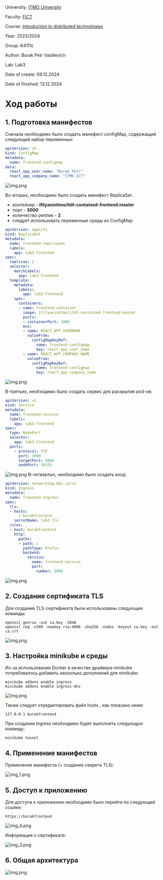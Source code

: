 University: [ITMO University](https://itmo.ru/ru/)

Faculty: [FICT](https://fict.itmo.ru)

Course: [Introduction to distributed technologies](https://github.com/itmo-ict-faculty/introduction-to-distributed-technologies)

Year: 2023/2024

Group: K4111c

Author: Burak Petr Vasilievich

Lab: Lab3

Date of create: 09.12.2024

Date of finished: 13.12.2024

# Ход работы
## 1. Подготовка манифестов
Сначала необходимо было создать манифест configMap, содержащий следующий набор переменных:
```yaml
apiVersion: v1
kind: ConfigMap
metadata:
  name: frontend-configmap
data:
  react_app_user_name: "Burak Petr"
  react_app_company_name: "ITMO ICT"
```
![img.png](https://github.com/gtnh48965/2024_2025-introduction_to_distributed_technologies-k4111c-burak_p_v/blob/main/LR3/image/configMap.png)

Во-вторых, необходимо было создать манифест ReplicaSet.

* контейнер - **ifilyaninitmo/itdt-contained-frontend:master**
* порт - **3000**
* количество реплик - **2**
* следует использовать переменные среды из ConfigMap
    
```yaml
apiVersion: apps/v1
kind: ReplicaSet
metadata:
  name: frontend-replicaset
  labels:
    app: lab3-frontend
spec:
  replicas: 2
  selector:
    matchLabels:
      app: lab3-frontend
  template:
    metadata:
      labels:
        app: lab3-frontend
    spec:
      containers:
      - name: frontend-container
        image: ifilyaninitmo/itdt-contained-frontend:master
        ports:
        - containerPort: 3000
        env:
        - name: REACT_APP_USERNAME
          valueFrom:
            configMapKeyRef:
              name: frontend-configmap
              key: react_app_user_name
        - name: REACT_APP_COMPANY_NAME
          valueFrom:
            configMapKeyRef:
              name: frontend-configmap
              key: react_app_company_name
```

![img.png](https://github.com/gtnh48965/2024_2025-introduction_to_distributed_technologies-k4111c-burak_p_v/blob/main/LR3/image/replicaSet.png)

В-третьих, необходимо было создать сервис для раскрытия pod-ов:
```yaml
apiVersion: v1
kind: Service
metadata:
  name: frontend-service
  labels:
    app: lab3-frontend
spec:
  type: NodePort
  selector:
    app: lab3-frontend
  ports:
    - protocol: TCP
      port: 3000
      targetPort: 3000
      nodePort: 30333
```
![img.png](https://github.com/gtnh48965/2024_2025-introduction_to_distributed_technologies-k4111c-burak_p_v/blob/main/LR3/image/service.png)
В-четвертых, необходимо было создать вход:
```yaml
apiVersion: networking.k8s.io/v1
kind: Ingress
metadata:
  name: frontend-ingress
spec:
  tls:
  - hosts:
      - burakfrontend
    secretName: lab3-tls
  rules:
  - host: burakfrontend
    http:
      paths:
      - path: /
        pathType: Prefix
        backend:
          service:
            name: frontend-service
            port:
              number: 3000
```
![img.png](https://github.com/gtnh48965/2024_2025-introduction_to_distributed_technologies-k4111c-burak_p_v/blob/main/LR3/image/ingress.png)
## 2. Создание сертификата TLS
Для создания TLS-сертификата были использованы следующие команды:
```
openssl genrsa -out ca.key -2048
openssl req -x509 -newkey rsa:4096 -sha256 -nodes -keyout ca.key -out ca.crt
```
![img.png](https://github.com/gtnh48965/2024_2025-introduction_to_distributed_technologies-k4111c-burak_p_v/blob/main/LR3/image/certificate.png)

## 3. Настройка minikube и среды
Из-за использования Docker в качестве драйвера minikube потребовалось добавить несколько дополнений для minikube:
```
minikube addons enable ingress
minikube addons enable ingress-dns
```

![img.png](https://github.com/gtnh48965/2024_2025-introduction_to_distributed_technologies-k4111c-burak_p_v/blob/main/LR3/image/minikube.png)

Также следует отредактировать файл hosts , как показано ниже:
```
127.0.0.1 burakfrontend
```

При создании Ingress необходимо будет выполнить следующую команду:
```
minikube tunnel
```

## 4. Применение манифестов
Применение манифеста (+ создание секрета TLS):

![img_1.png]()

## 5. Доступ к приложению
Для доступа к приложению необходимо было перейти по следующей ссылке:
```
https://burakfrontend
```

![img_4.png]()

Информация о сертификате:

![img_3.png](https://github.com/gtnh48965/2024_2025-introduction_to_distributed_technologies-k4111c-burak_p_v/blob/main/LR3/image/result.png)

## 6. Общая архитектура
![img.png](https://github.com/gtnh48965/2024_2025-introduction_to_distributed_technologies-k4111c-burak_p_v/blob/main/LR3/image/totalСertificate.png)
